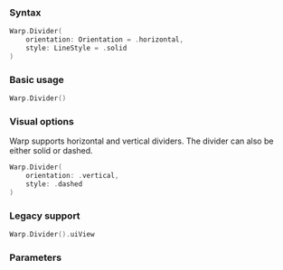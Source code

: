 ### Syntax

```swift
Warp.Divider(
    orientation: Orientation = .horizontal,
    style: LineStyle = .solid
)
```

### Basic usage

```swift
Warp.Divider() 
```

### Visual options
Warp supports horizontal and vertical dividers. The divider can also be either solid or dashed.

```swift
Warp.Divider(
    orientation: .vertical,
    style: .dashed
)
```

### Legacy support

```swift
Warp.Divider().uiView
```

### Parameters

<api-table type=iOS component="Divider" />